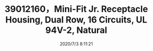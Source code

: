 ﻿---
layout: post 
title: 39012160，Mini-Fit Jr. Receptacle Housing, Dual Row, 16 Circuits, UL 94V-2, Natural
tags: 5557
categories: housing-terminal
overview: Mini-Fit Jr. Receptacle Housing, Dual Row, 16 Circuits, UL 94V-2, Natural
series: 5557
part_number: 39012160
thumb_img: static/202007/420-thumb-20200703161143.jpg
small_img: static/202007/420-20200703161143.jpg
date: 2020/7/3 8:11:21
---



